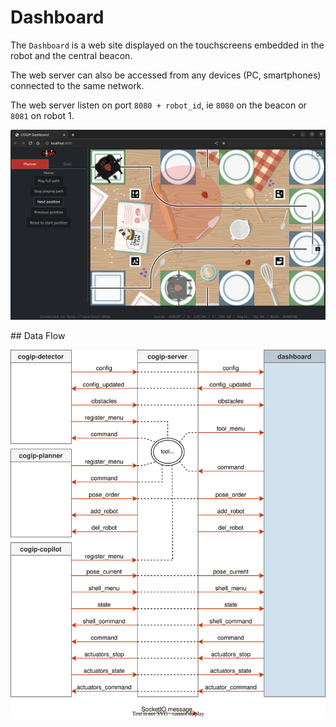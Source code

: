 # Dashboard

The `Dashboard` is a web site displayed on the touchscreens
embedded in the robot and the central beacon.

The web server can also be accessed from any devices (PC, smartphones)
connected to the same network.

The web server listen on port `8080 + robot_id`, ie `8080` on the beacon or `8081` on robot 1.

![Dashboard Screenshot](../img/cogip-dashboard.png)

## Data Flow

![Dashboard Data Flow](../img/cogip-dashboard.svg)
